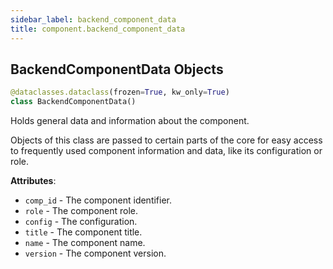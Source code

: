 ```yaml
---
sidebar_label: backend_component_data
title: component.backend_component_data
---
```


## BackendComponentData Objects

```python
@dataclasses.dataclass(frozen=True, kw_only=True)
class BackendComponentData()
```

Holds general data and information about the component.

Objects of this class are passed to certain parts of the core for easy access to frequently
used component information and data, like its configuration or role.

**Attributes**:

- `comp_id` - The component identifier.
- `role` - The component role.
- `config` - The configuration.
- `title` - The component title.
- `name` - The component name.
- `version` - The component version.

